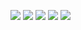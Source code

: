 ![](https://github-profile-summary-cards.vercel.app/api/cards/profile-details?username=ShuheiNishijima&theme=dracula)
![](https://github-profile-summary-cards.vercel.app/api/cards/repos-per-language?username=ShuheiNishijima&theme=dracula)
![](https://github-profile-summary-cards.vercel.app/api/cards/most-commit-language?username=ShuheiNishijima&theme=dracula)
![](https://github-profile-summary-cards.vercel.app/api/cards/stats?username=ShuheiNishijima&theme=dracula)
![](https://github-profile-summary-cards.vercel.app/api/cards/productive-time?username=ShuheiNishijima&theme=dracula)

